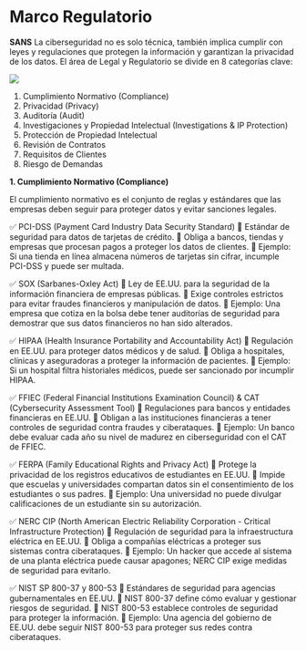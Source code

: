 # Marco Regulatorio
**SANS**
La ciberseguridad no es solo técnica, también implica cumplir con leyes y regulaciones que protegen la información y garantizan la privacidad de los datos.
El área de Legal y Regulatorio se divide en 8 categorías clave:


![](https://github.com/user-attachments/assets/56d1b1df-2cff-4333-934f-51bc13f66295)

1. Cumplimiento Normativo (Compliance)
2. Privacidad (Privacy)
3. Auditoría (Audit)
4. Investigaciones y Propiedad Intelectual (Investigations & IP Protection)
5. Protección de Propiedad Intelectual 
6. Revisión de Contratos
7. Requisitos de Clientes
8. Riesgo de Demandas

**1. Cumplimiento Normativo (Compliance)**

El cumplimiento normativo es el conjunto de reglas y estándares que las empresas deben seguir para proteger datos y evitar sanciones legales.

✅ PCI-DSS (Payment Card Industry Data Security Standard)
🔹 Estándar de seguridad para datos de tarjetas de crédito.
🔹 Obliga a bancos, tiendas y empresas que procesan pagos a proteger los datos de clientes.
📌 Ejemplo: Si una tienda en línea almacena números de tarjetas sin cifrar, incumple PCI-DSS y puede ser multada.

✅ SOX (Sarbanes-Oxley Act)
🔹 Ley de EE.UU. para la seguridad de la información financiera de empresas públicas.
🔹 Exige controles estrictos para evitar fraudes financieros y manipulación de datos.
📌 Ejemplo: Una empresa que cotiza en la bolsa debe tener auditorías de seguridad para demostrar que sus datos financieros no han sido alterados.

✅ HIPAA (Health Insurance Portability and Accountability Act)
🔹 Regulación en EE.UU. para proteger datos médicos y de salud.
🔹 Obliga a hospitales, clínicas y aseguradoras a proteger la información de pacientes.
📌 Ejemplo: Si un hospital filtra historiales médicos, puede ser sancionado por incumplir HIPAA.

✅ FFIEC (Federal Financial Institutions Examination Council) & CAT (Cybersecurity Assessment Tool)
🔹 Regulaciones para bancos y entidades financieras en EE.UU.
🔹 Obligan a las instituciones financieras a tener controles de seguridad contra fraudes y ciberataques.
📌 Ejemplo: Un banco debe evaluar cada año su nivel de madurez en ciberseguridad con el CAT de FFIEC.

✅ FERPA (Family Educational Rights and Privacy Act)
🔹 Protege la privacidad de los registros educativos de estudiantes en EE.UU.
🔹 Impide que escuelas y universidades compartan datos sin el consentimiento de los estudiantes o sus padres.
📌 Ejemplo: Una universidad no puede divulgar calificaciones de un estudiante sin su autorización.

✅ NERC CIP (North American Electric Reliability Corporation - Critical Infrastructure Protection)
🔹 Regulación de seguridad para la infraestructura eléctrica en EE.UU.
🔹 Obliga a compañías eléctricas a proteger sus sistemas contra ciberataques.
📌 Ejemplo: Un hacker que accede al sistema de una planta eléctrica puede causar apagones; NERC CIP exige medidas de seguridad para evitarlo.

✅ NIST SP 800-37 y 800-53
🔹 Estándares de seguridad para agencias gubernamentales en EE.UU.
🔹 NIST 800-37 define cómo evaluar y gestionar riesgos de seguridad.
🔹 NIST 800-53 establece controles de seguridad para proteger la información.
📌 Ejemplo: Una agencia del gobierno de EE.UU. debe seguir NIST 800-53 para proteger sus redes contra ciberataques.



